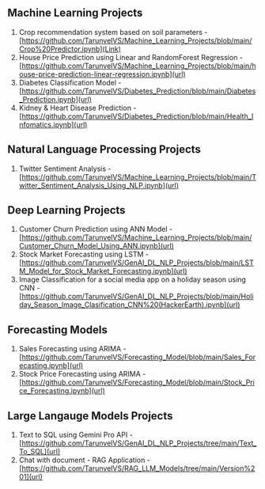 ## Machine Learning Projects
1. Crop recommendation system based on soil parameters - [https://github.com/TarunvelVS/Machine_Learning_Projects/blob/main/Crop%20Predictor.ipynb](Link)
2. House Price Prediction using Linear and RandomForest Regression - [https://github.com/TarunvelVS/Machine_Learning_Projects/blob/main/house-price-prediction-linear-regression.ipynb](url)
3. Diabetes Classification Model - [https://github.com/TarunvelVS/Diabetes_Prediction/blob/main/Diabetes_Prediction.ipynb](url)
4. Kidney & Heart Disease Prediction - [https://github.com/TarunvelVS/Diabetes_Prediction/blob/main/Health_Infomatics.ipynb](url)

## Natural Language Processing Projects
1. Twitter Sentiment Analysis - [https://github.com/TarunvelVS/Machine_Learning_Projects/blob/main/Twitter_Sentiment_Analysis_Using_NLP.ipynb](url)

## Deep Learning Projects
1. Customer Churn Prediction using ANN Model - [https://github.com/TarunvelVS/Machine_Learning_Projects/blob/main/Customer_Churn_Model_Using_ANN.ipynb](url)
2. Stock Market Forecasting using LSTM - [https://github.com/TarunvelVS/GenAI_DL_NLP_Projects/blob/main/LSTM_Model_for_Stock_Market_Forecasting.ipynb](url)
3. Image Classification for a social media app on a holiday season using CNN - [https://github.com/TarunvelVS/GenAI_DL_NLP_Projects/blob/main/Holiday_Season_Image_Clasification_CNN%20(HackerEarth).ipynb](url)

## Forecasting Models
1. Sales Forecasting using ARIMA - [https://github.com/TarunvelVS/Forecasting_Model/blob/main/Sales_Forecasting.ipynb](url)
2. Stock Price Forecasting using ARIMA - [https://github.com/TarunvelVS/Forecasting_Model/blob/main/Stock_Price_Forecasting.ipynb](url)

## Large Langauge Models Projects
1. Text to SQL using Gemini Pro API - [https://github.com/TarunvelVS/GenAI_DL_NLP_Projects/tree/main/Text_To_SQL](url)
2. Chat with document - RAG Application - [https://github.com/TarunvelVS/RAG_LLM_Models/tree/main/Version%201](url)
